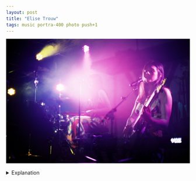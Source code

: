 ```yaml
---
layout: post
title: "Elise Trouw"
tags: music portra-400 photo push+1
---
```


![Elise Trouw](/assets/images/2023-04/2023-04-16-02-elise-trouw.jpg)

<details>
	<summary>Explanation</summary>

	This is Elise Trouw, the extremely talented multi instrumentalist I came to watch who Tearjerk opened for. In terms of music, it's a bit jazzy and a lot of pop rock. But more than that, it's a showcase of her many talents, from percussion to guitar and bass to keyboard and singing. She manages to string together hypnotic loops live that are a marvel to behold.<br><br>

    Knowing that, I had to try at some multiple exposure pictures and this is my favorite of the bunch. And as this is a space I'm still actively experimenting in, there's a lot of room to try and do interesting things. It's a bit unfortunate that this ended up being the second to last picture on this roll because I made the absolutely obvious observation that I don't have to attempt to line up the frames. I've got an ongoing project to mix up two entirely different exposures and see what happens. Why I didn't make the jump during closely spaced in time multiple exposures I don't know. I'm a bit dumb like that sometimes. It can be really easy to miss obvious things when you're on autopilot or are in tunnel vision mode.<br><br>

    Anyways, this is a double exposure taken from two very different positions. Both are taken from roughly the same spot at stage left, pretty much resting against the pillar close to the stage at Empire where this show was happening. The first exposure is the upright one of Elise with her guitar singing. The second is taken in a low crouch to get an angle of her playing a bit of drums.<br><br>

    I really like how it comes out, there's a very 80s pop vibe to it. Part of that comes from the magenta, which may or may not have actually been closer to red? I don't remember the lighting perfectly and I'll talk more about it in the roll post. In some ways there's a bit of that whoa space meme going on with the fadeout to the right of the picture. It's trippy in a good way.<br><br>

    If there's one issue, and I don't really think it is one, it's that her at the drums is a bit blown out up top. This is just the reality of taking a picture like this with bright spot lighting. The intersection point being her at the drums really strongly affects that part of the frame. I suppose I could have reoriented to move her at the drums more to the left of the frame so the two lights don't overlap as much but it's hard to visualize these things in the moment.<br><br>

    Getting to that lighting, it's honestly a bit interesting how it plays out across this picture overall. As is clearly obvious, this is one of those shows that had some amount of smoke added, but what's interesting is how much the light is still very spotlighted. At times, especially with large amounts of smoke, the lighting can get very diffuse, but here it's still in that range where the lights have really clear directionality to them. I find it interesting that the bottom left of the frame is as dark as it is. Part of that is probably because there's a stage monitor there blocking in the lower position frame. The upright exposure is the one with the drumset in that corner so there's some reflection off them but overall it's not particularly lit there either. What I think happened here is that I was trying to approach this particular frame a bit differently from the others. A big part of that is that the upright exposure is pretty much shot a stop or two darker than middle grey while the down exposure is shot at roughly middle grey. This makes the bottom corner dark because it's dark in the down exposure and the upright exposure isn't that bright. The reason why the right side is lit is because of the down exposure, not the upright one. I'm not entirely sure that's what's going on here but that's the best explanation I have for how it turned out this way. The vertical magenta light is from the upright exposure as you can see it hitting the keyboard. This is definitely something I'll have to look into more deeply. The variables for these types of pictures are so complicated that it can be hard to keep track of them.<br><br>

    All this to say that this is a pretty cool picture that maybe leaves me with more questions than answers. And that's fun! I get to explore and try new things and work through new ways of thinking about photography and that's really all I can hope for. I've got a roll post and then it might be a bit until the next set of posts. But it's also possible there will be a lot of them, so we'll see what happens.

</details>
